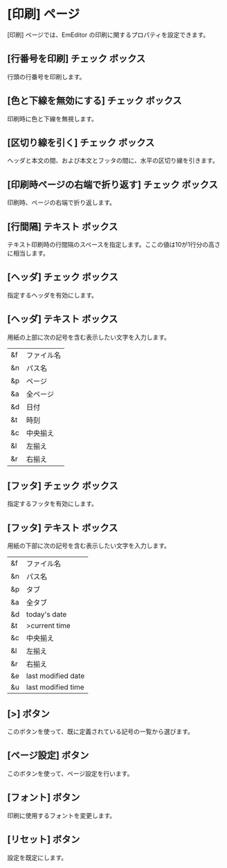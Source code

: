 # \[印刷\] ページ

\[印刷\] ページでは、EmEditor の印刷に関するプロパティを設定できます。

## \[行番号を印刷\] チェック ボックス

行頭の行番号を印刷します。

## \[色と下線を無効にする\] チェック ボックス

印刷時に色と下線を無視します。

## \[区切り線を引く\] チェック ボックス

ヘッダと本文の間、および本文とフッタの間に、水平の区切り線を引きます。

## \[印刷時ページの右端で折り返す\] チェック ボックス

印刷時、ページの右端で折り返します。

## \[行間隔\] テキスト ボックス

テキスト印刷時の行間隔のスペースを指定します。ここの値は10が1行分の高さに相当します。

## \[ヘッダ\] チェック ボックス

指定するヘッダを有効にします。

## \[ヘッダ\] テキスト ボックス

用紙の上部に次の記号を含む表示したい文字を入力します。

|     |     |
| --- | --- |
|&f | ファイル名 |
|&n | パス名 |
|&p | ページ |
|&a | 全ページ |
|&d | 日付 |
|&t | 時刻 |
|&c | 中央揃え |
|&l | 左揃え |
|&r | 右揃え |

## \[フッタ\] チェック ボックス

指定するフッタを有効にします。

## \[フッタ\] テキスト ボックス

用紙の下部に次の記号を含む表示したい文字を入力します。

|     |     |
| --- | --- |
|&f | ファイル名 |
|&n | パス名 |
|&p | タブ |
|&a | 全タブ |
|&d | today's date |
|&t | >current time |
|&c | 中央揃え |
|&l | 左揃え |
|&r | 右揃え |
| &e | last modified date |
| &u | last modified time |

## \[>\] ボタン

このボタンを使って、既に定義されている記号の一覧から選びます。

## \[ページ設定\] ボタン

このボタンを使って、ページ設定を行います。

## \[フォント\] ボタン

印刷に使用するフォントを変更します。

## \[リセット\] ボタン

設定を既定にします。

